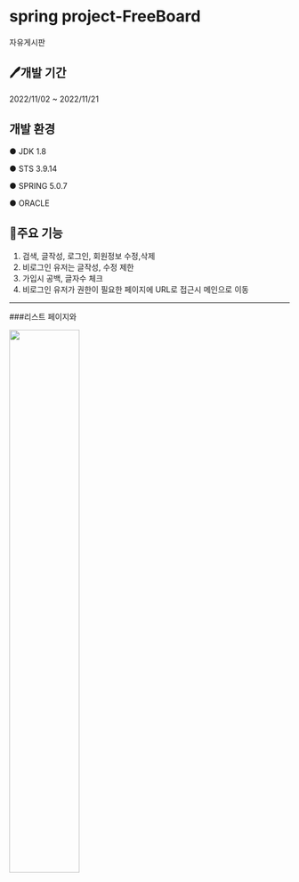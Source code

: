 # spring project-FreeBoard
자유게시판
## 🖊개발 기간
2022/11/02 ~ 2022/11/21
## 개발 환경
● JDK 1.8

● STS 3.9.14

● SPRING 5.0.7

● ORACLE
## 📄주요 기능
1. 검색, 글작성, 로그인, 회원정보 수정,삭제
2. 비로그인 유저는 글작성, 수정 제한
3. 가입시 공백, 글자수 체크
4. 비로그인 유저가 권한이 필요한 페이지에 URL로 접근시 메인으로 이동
---
###리스트 페이지와
<div>
<img width="50%" src=""/>

</div>
